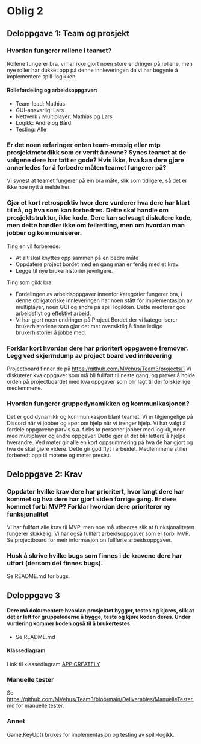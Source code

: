 # Oblig 2 

## Deloppgave 1: Team og prosjekt

### Hvordan fungerer rollene i teamet?

Rollene fungerer bra, vi har ikke gjort noen store endringer på rollene, men nye roller har dukket opp på denne innleveringen da vi har begynte å implementere spill-logikken.

#### Rollefordeling og arbeidsoppgaver:
- Team-lead: Mathias
- GUI-ansvarlig: Lars
- Nettverk / Multiplayer: Mathias og Lars
- Logikk: André og Bård
- Testing: Alle


### Er det noen erfaringer enten team-messig eller mtp prosjektmetodikk som er verdt å nevne? Synes teamet at de valgene dere har tatt er gode? Hvis ikke, hva kan dere gjøre annerledes for å forbedre måten teamet fungerer på?

Vi synest at teamet fungerer på ein bra måte, slik som tidligere, så det er ikke noe nytt å melde her.


### Gjør et kort retrospektiv hvor dere vurderer hva dere har klart til nå, og hva som kan forbedres. Dette skal handle om prosjektstruktur, ikke kode. Dere kan selvsagt diskutere kode, men dette handler ikke om feilretting, men om hvordan man jobber og kommuniserer.

Ting en vil forberede:

- At alt skal knyttes opp sammen på en bedre måte
- Oppdatere project bordet med en gang man er ferdig med et krav.
- Legge til nye brukerhistorier jevnligere.

Ting som gikk bra:

- Fordelingen av arbeidsoppgaver innenfor kategorier fungerer bra, 
  i denne obligatoriske innleveringen har noen stått for implementasjon av multiplayer, 
  noen GUI og andre på spill logikken. Dette medfører god arbeidsflyt og effektivt arbeid.
- Vi har gjort noen endringer på Project Bordet der vi kategoriserer brukerhistoriene som gjør det mer 
  oversiktlig å finne ledige brukerhistorier å jobbe med.

### Forklar kort hvordan dere har prioritert oppgavene fremover. Legg ved skjermdump av project board ved innlevering

Projectboard finner de på https://github.com/MVehus/Team3/projects/1
Vi diskuterer kva oppgaver som må bli fullført til neste gang, og prøver å holde orden på
projectboardet med kva oppgaver som blir lagt til dei forskjellige medlemmene.

### Hvordan fungerer gruppedynamikken og kommunikasjonen?

Det er god dynamikk og kommunikasjon blant teamet. Vi er tilgjengelige på Discord når vi jobber og spør om 
hjelp når vi trenger hjelp. Vi har valgt å fordele oppgavene parvis s.a. f.eks to personer jobber med logikk, 
noen med multiplayer og andre oppgaver. Dette gjør at det blir lettere å hjelpe hverandre.
Ved møter gir alle en kort oppsummering på hva de har gjort og hva de skal gjøre videre. 
Dette gir god flyt i arbeidet. Medlemmene stiller forberedt opp til møtene og møter presist.


## Deloppgave 2: Krav


### Oppdater hvilke krav dere har prioritert, hvor langt dere har kommet og hva dere har gjort siden forrige gang. Er dere kommet forbi MVP? Forklar hvordan dere prioriterer ny funksjonalitet

Vi har fullført alle krav til MVP, men noe må utbedres slik at funksjonaliteten fungerer skikkelig. 
Vi har også fullført arbeidsoppgaver som er forbi MVP. Se projectboard for meir informasjon on fullførte arbeidsoppgaver.

### Husk å skrive hvilke bugs som finnes i de kravene dere har utført (dersom det finnes bugs).

Se README.md for bugs.


## Deloppgave 3

#### Dere må dokumentere hvordan prosjektet bygger, testes og kjøres, slik at det er lett for gruppelederne å bygge, teste og kjøre koden deres. Under vurdering kommer koden også til å brukertestes.
- Se README.md

#### Klassediagram

Link til klassediagram [APP CREATELY](https://app.creately.com/diagram/E4uRJsPIcEz/edit)

### Manuelle tester

Se https://github.com/MVehus/Team3/blob/main/Deliverables/ManuelleTester.md for manuelle tester.

### Annet

Game.KeyUp() brukes for implementasjon og testing av spill-logikk. 

